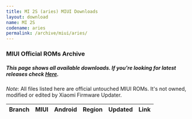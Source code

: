 ```yaml
---
title: MI 2S (aries) MIUI Downloads
layout: download
name: MI 2S
codename: aries
permalink: /archive/miui/aries/
---
```

### MIUI Official ROMs Archive
##### This page shows all available downloads. If you're looking for latest releases check [Here](/miui/aries/).
*Note*: All files listed here are official untouched MIUI ROMs. It's not owned, modified or edited by Xiaomi Firmware Updater.

<div class="table-responsive-md" id="table-wrapper">
<table id="miui" class="compact table table-striped table-hover table-sm">
    <thead class="thead-dark">
        <tr>
            <th>Branch</th>
            <th>MIUI</th>
            <th>Android</th>
            <th>Region</th>
            <th>Updated</th>
            <th>Link</th>
        </tr>
    </thead>
    <script>loadMiuiArchive('aries')</script>
</table>
</div>

